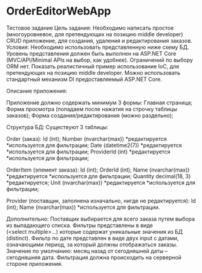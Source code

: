 # OrderEditorWebApp

Тестовое задание
Цель задания: Необходимо написать простое (многоуровневое, для претендующих на позицию middle developer) CRUD приложение, для создания, удаления и редактирования заказов.
Условия: Необходимо использовать представленную ниже схему БД. Уровень представления должен быть выполнен на ASP.NET Core (MVC/API/Minimal APIs на выбор, как удобнее).
Ограничений по выбору ORM нет. Показать реалистичный пример использование IoC, для претендующих на позицию middle developer. Можно использовать стандартный механизм DI предоставляемый ASP.NET Core.

Описание приложения:

Приложение должно содержать минимум 3 формы: Главная страница; Форма просмотра (попадаем после нажатия на строчку таблицы заказов); Форма создания/редактирования (можно раздельно);

Структура БД:
Существуют 3 таблицы:

Order (заказ): Id (int); Number (nvarchar(max)) *редактируется *используется для фильтрации; Date (datetime2(7)) *редактируется *используется для фильтрации; ProviderId (int) *редактируется *используется для фильтрации;

OrderItem (элемент заказа): Id (int); OrderId (int); Name (nvarchar(max)) *редактируется *используется для фильтрации; Quantity decimal(18, 3) *редактируется; Unit (nvarchar(max)) *редактируется *используется для фильтрации; 

Provider (поставщик, заполнена изначально, нигде не редактируется): Id (int); Name (nvarchar(max)) *используется для фильтрации.

Дополнительно:
Поставщик выбирается для всего заказа путем выбора из выпадающего списка.
Фильтры представлены в виде (<select multiple>...</select>) которые содержат уникальные значения из БД (distinct).
Фильтр по дате представлен в виде двух input с датами, означающими период, за который должны отображаться заказы. Значение по умолчанию: месяц назад от сегодняшней даты – сегодняшняя дата.
Фильтрация должна происходить на серверной стороне приложения.
